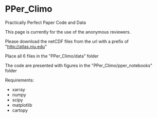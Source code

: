 # PPer_Climo

Practically Perfect Paper Code and Data

This page is currently for the use of the anonymous reviewers.

Please download the netCDF files from the url with a prefix of "http://atlas.niu.edu"

Place all 6 files in the "PPer_Climo/data" folder

The code are presented with figures in the "PPer_Climo/pper_notebooks" folder

Requirements:

<ul>
  <li>xarray</li>
  <li>numpy</li>
  <li>scipy</li>
  <li>matplotlib</li>
  <li>cartopy</li>
</ul>


